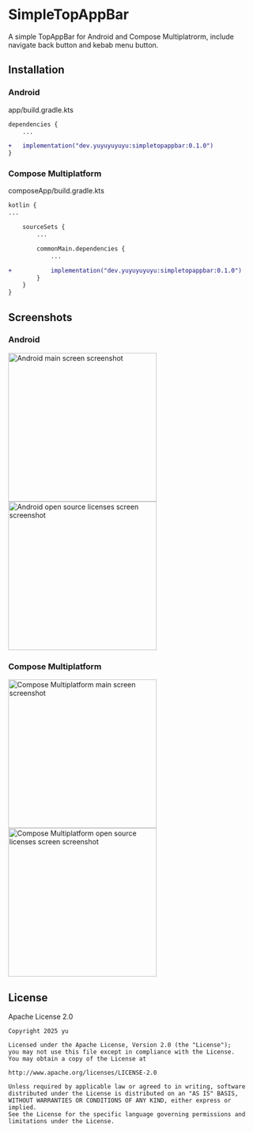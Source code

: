 # SimpleTopAppBar
A simple TopAppBar for Android and Compose Multiplatrorm, include navigate back button and kebab menu button.

## Installation
### Android
app/build.gradle.kts
```diff
dependencies {
    ...

+   implementation("dev.yuyuyuyuyu:simpletopappbar:0.1.0")
}
```

### Compose Multiplatform
composeApp/build.gradle.kts
```diff
kotlin {
...

    sourceSets {
        ...

        commonMain.dependencies {
            ...

+           implementation("dev.yuyuyuyuyu:simpletopappbar:0.1.0")
        }
    }
}

```

## Screenshots
### Android
<img width="300" alt="Android main screen screenshot" src="https://github.com/user-attachments/assets/11416c50-febf-43e7-8287-1aa01c68ba53" />
<img width="300" alt="Android open source licenses screen screenshot" src="https://github.com/user-attachments/assets/5ca8ac16-29a3-4303-bf37-54ca62962e64" />


### Compose Multiplatform
<img width="300" alt="Compose Multiplatform main screen screenshot" src="https://github.com/user-attachments/assets/61259d40-ddd5-42b8-b35a-a084724882b7" />
<img width="300" alt="Compose Multiplatform open source licenses screen screenshot" src="https://github.com/user-attachments/assets/38be0a16-8af3-4632-b299-a98e23ffcd21" />

## License
Apache License 2.0
```
Copyright 2025 yu

Licensed under the Apache License, Version 2.0 (the "License");
you may not use this file except in compliance with the License.
You may obtain a copy of the License at

http://www.apache.org/licenses/LICENSE-2.0

Unless required by applicable law or agreed to in writing, software
distributed under the License is distributed on an "AS IS" BASIS,
WITHOUT WARRANTIES OR CONDITIONS OF ANY KIND, either express or implied.
See the License for the specific language governing permissions and
limitations under the License.
```
